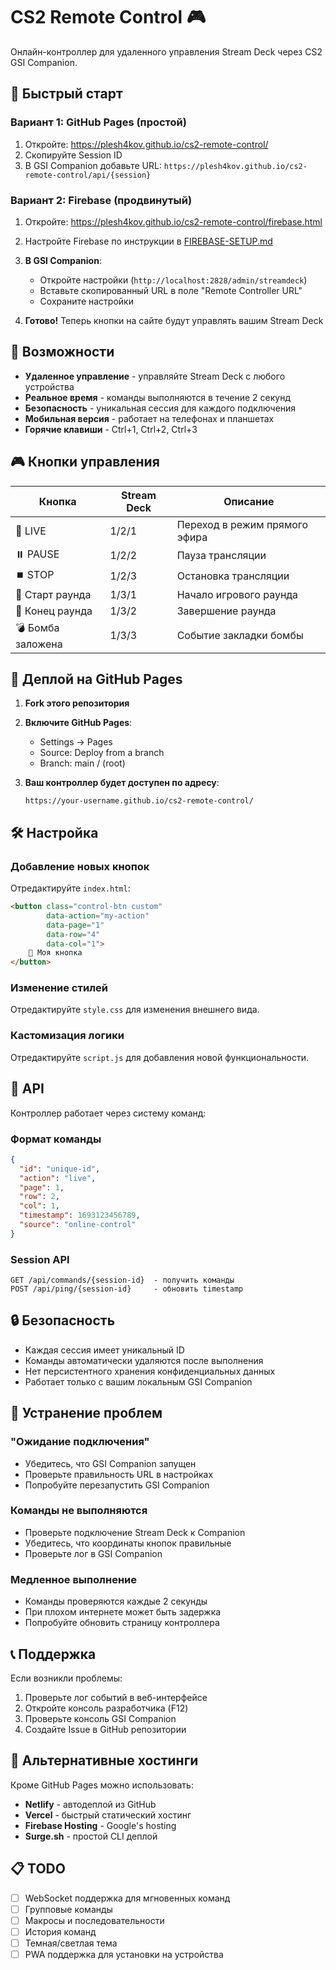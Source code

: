 # CS2 Remote Control 🎮

Онлайн-контроллер для удаленного управления Stream Deck через CS2 GSI Companion.

## 🚀 Быстрый старт

### Вариант 1: GitHub Pages (простой)
1. Откройте: https://plesh4kov.github.io/cs2-remote-control/
2. Скопируйте Session ID
3. В GSI Companion добавьте URL: `https://plesh4kov.github.io/cs2-remote-control/api/{session}`

### Вариант 2: Firebase (продвинутый)  
1. Откройте: https://plesh4kov.github.io/cs2-remote-control/firebase.html
2. Настройте Firebase по инструкции в [FIREBASE-SETUP.md](FIREBASE-SETUP.md)

3. **В GSI Companion**:
   - Откройте настройки (`http://localhost:2828/admin/streamdeck`)
   - Вставьте скопированный URL в поле "Remote Controller URL"
   - Сохраните настройки

4. **Готово!** Теперь кнопки на сайте будут управлять вашим Stream Deck

## 📱 Возможности

- **Удаленное управление** - управляйте Stream Deck с любого устройства
- **Реальное время** - команды выполняются в течение 2 секунд
- **Безопасность** - уникальная сессия для каждого подключения
- **Мобильная версия** - работает на телефонах и планшетах
- **Горячие клавиши** - Ctrl+1, Ctrl+2, Ctrl+3

## 🎮 Кнопки управления

| Кнопка | Stream Deck | Описание |
|--------|-------------|----------|
| 🔴 LIVE | 1/2/1 | Переход в режим прямого эфира |
| ⏸️ PAUSE | 1/2/2 | Пауза трансляции |
| ⏹️ STOP | 1/2/3 | Остановка трансляции |
| 🏁 Старт раунда | 1/3/1 | Начало игрового раунда |
| 🏁 Конец раунда | 1/3/2 | Завершение раунда |
| 💣 Бомба заложена | 1/3/3 | Событие закладки бомбы |

## 🔧 Деплой на GitHub Pages

1. **Fork этого репозитория**

2. **Включите GitHub Pages**:
   - Settings → Pages
   - Source: Deploy from a branch
   - Branch: main / (root)

3. **Ваш контроллер будет доступен по адресу**:
   ```
   https://your-username.github.io/cs2-remote-control/
   ```

## 🛠️ Настройка

### Добавление новых кнопок

Отредактируйте `index.html`:

```html
<button class="control-btn custom" 
        data-action="my-action" 
        data-page="1" 
        data-row="4" 
        data-col="1">
    🎯 Моя кнопка
</button>
```

### Изменение стилей

Отредактируйте `style.css` для изменения внешнего вида.

### Кастомизация логики

Отредактируйте `script.js` для добавления новой функциональности.

## 📡 API

Контроллер работает через систему команд:

### Формат команды
```json
{
  "id": "unique-id",
  "action": "live",
  "page": 1,
  "row": 2,
  "col": 1,
  "timestamp": 1693123456789,
  "source": "online-control"
}
```

### Session API
```
GET /api/commands/{session-id}  - получить команды
POST /api/ping/{session-id}     - обновить timestamp
```

## 🔒 Безопасность

- Каждая сессия имеет уникальный ID
- Команды автоматически удаляются после выполнения
- Нет персистентного хранения конфиденциальных данных
- Работает только с вашим локальным GSI Companion

## 🐛 Устранение проблем

### "Ожидание подключения"
- Убедитесь, что GSI Companion запущен
- Проверьте правильность URL в настройках
- Попробуйте перезапустить GSI Companion

### Команды не выполняются
- Проверьте подключение Stream Deck к Companion
- Убедитесь, что координаты кнопок правильные
- Проверьте лог в GSI Companion

### Медленное выполнение
- Команды проверяются каждые 2 секунды
- При плохом интернете может быть задержка
- Попробуйте обновить страницу контроллера

## 📞 Поддержка

Если возникли проблемы:
1. Проверьте лог событий в веб-интерфейсе
2. Откройте консоль разработчика (F12)
3. Проверьте консоль GSI Companion
4. Создайте Issue в GitHub репозитории

## 🚀 Альтернативные хостинги

Кроме GitHub Pages можно использовать:
- **Netlify** - автодеплой из GitHub
- **Vercel** - быстрый статический хостинг  
- **Firebase Hosting** - Google's hosting
- **Surge.sh** - простой CLI деплой

## 📋 TODO

- [ ] WebSocket поддержка для мгновенных команд
- [ ] Групповые команды
- [ ] Макросы и последовательности
- [ ] История команд
- [ ] Темная/светлая тема
- [ ] PWA поддержка для установки на устройства
